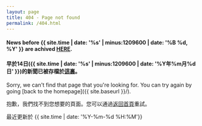 ```yaml
---
layout: page
title: 404 - Page not found
permalink: /404.html
---
```


#### News before {{ site.time | date: '%s' | minus:1209600 | date: '%B %d, %Y' }} are achived [HERE](https://github.com/NodeBE4/waimei/tree/master/archived).

#### 早於14日({{ site.time | date: '%s' | minus:1209600 | date: '%Y年%m月%d日' }})的新聞已被存檔於[這裏](https://github.com/NodeBE4/waimei/tree/master/archived)。


Sorry, we can't find that page that you're looking for. You can try again by going [back to the homepage]({{ site.baseurl }}/).

抱歉，我們找不到您想要的頁面。您可以通過[返回首頁]({{site.baseurl}}/)重試。

最近更新於 {{ site.time | date: '%Y-%m-%d %H:%M'}}